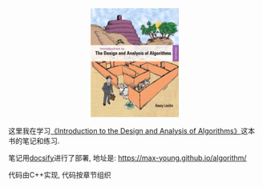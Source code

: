 <div align="center"><img src="./_images/book.jpeg" width="35%"></div>

这里我在学习[《Introduction to the Design and Analysis of Algorithms》](https://book.douban.com/subject/6853975/)这本书的笔记和练习.

笔记用[docsify](https://docsify.js.org/)进行了部署, 地址是: <https://max-young.github.io/algorithm/>

代码由C++实现, 代码按章节组织